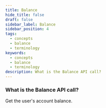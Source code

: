 ```yaml
---
title: Balance
hide_title: false
draft: false
sidebar_label: Balance
sidebar_position: 4
tags:
  - concepts
  - balance
  - terminology
keywords:
  - concepts
  - balance
  - terminology
description: What is the Balance API call?
---
```


### What is the Balance API call?

Get the user's account balance.
